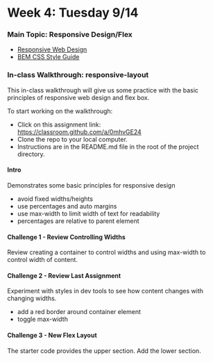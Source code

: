 # Week 4: Tuesday 9/14

### Main Topic: Responsive Design/Flex

* [Responsive Web Design](../html-css-intro/layout/responsive-web-design/)
* [BEM CSS Style Guide](https://scalablecss.com/static/BEM-cheat-sheet-c5d485af76bc3ec0fd23140951861136.pdf)

### In-class Walkthrough: responsive-layout

This in-class walkthrough will give us some practice with the basic principles of responsive web design and flex box.

To start working on the walkthrough:

* Click on this assignment link: [h](https://classroom.github.com/a/0mhvGE24)[ttps://classroom.github.com/a/0mhvGE24](https://classroom.github.com/a/jWzAwxxA)
* Clone the repo to your local computer.
* Instructions are in the README.md file in the root of the project directory.

#### Intro

Demonstrates some basic principles for responsive design

* avoid fixed widths/heights
* use percentages and auto margins
* use max-width to limit width of text for readability
* percentages are relative to parent element

#### Challenge 1 - Review Controlling Widths

Review creating a container to control widths and using max-width to control width of content.

#### Challenge 2 - Review Last Assignment

Experiment with styles in dev tools to see how content changes with changing widths.

* add a red border around container element
* toggle max-width

#### Challenge 3 - New Flex Layout

The starter code provides the upper section. Add the lower section.





